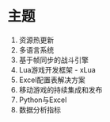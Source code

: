 # 主题

1. 资源热更新
2. 多语言系统
3. 基于帧同步的战斗引擎
4. Lua游戏开发框架 - xLua
5. Excel配置表解决方案
6. 移动游戏的持续集成和发布
7. Python与Excel
8. 数据分析指标
